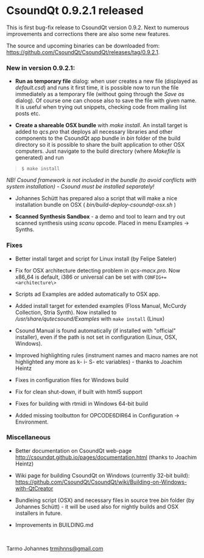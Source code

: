# CsoundQt 0.9.2.1 released 

This is first bug-fix release to CsoundQt version 0.9.2. Next to numerous improvements and corrections there are also some new features.

The source and upcoming binaries can be downloaded from: <https://github.com/CsoundQt/CsoundQt/releases/tag/0.9.2.1>.


### New in version 0.9.2.1:

* **Run as temporary file** dialog: when user creates a new file (displayed as *default.csd*) and runs it first time, it is possible now to run the file immediately as a temporary file (without going through the *Save as* dialog). Of course one can choose also to save the file with given name. It is useful when trying out snippets, checking code from mailing list posts etc.

* **Create a shareable OSX bundle** with *make install*. An install target is added to *qcs.pro* that deploys all necessary libraries and other components to the CsoundQt app bundle in *bin* folder of the build directory so it is possible to share the built application to other OSX computers. Just navigate to the build directory (where *Makefile* is generated) and run

>	`$ make install`


*NB! Csound framework is not included in the bundle (to avoid conflicts with system installation) -  Csound must be installed separately!*

* Johannes Schütt has prepared also a script that will make a nice installation bundle on OSX ( *bin/build-deploy-csoundqt-osx.sh* )

* **Scanned Synthesis Sandbox** - a demo and tool to learn and try out scanned synthesis using *scanu* opcode. Placed in menu Examples -> Synths.

### Fixes

* Better install target and script for Linux install (by Felipe Sateler)

* Fix for OSX architecture detecting problem in *qcs-macx.pro*. Now x86_64 is default, i386 or universal can be set with `CONFIG+=<architecture\>`

* Scripts ad Examples are added automatically to OSX app.

* Added install target for extended examples (Floss Manual, McCurdy Collection, Stria Synth). Now installed to */usr/share/qutecsound/Examples* with `make install` (Linux)

* Csound Manual is found automatically (if installed with "official" installer), even if the path is not set in configuration (Linux, OSX, Windows).

* Improved highlighting rules (instrument names and macro names are not highlighted any more as k- i- S- etc variables) -  thanks to Joachim Heintz

* Fixes in configuration files for Windows build

* Fix for clean shut-down, if built with html5 support

* Fixes for building with rtmidi in Windows 64-bit build

* Added missing toolbutton for OPCODE6DIR64 in Configuration -> Environment.

### Miscellaneous

* Better documentation on CsoundQt web-page
<http://csoundqt.github.io/pages/documentation.html> (thanks to Joachim Heintz)

* Wiki page for building CsoundQt on Windows (currently 32-bit build):
<https://github.com/CsoundQt/CsoundQt/wiki/Building-on-Windows-with-QtCreator>

* Bundleing script (OSX) and necessary files in source tree *bin* folder (by Johannes Schütt) - it will be used also for nightly builds and OSX installers in future.

* Improvements in BUILDING.md

<br>		

Tarmo Johannes trmjhnns@gmail.com